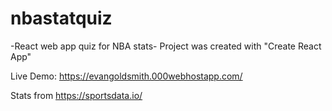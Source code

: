 # nbastatquiz
-React web app quiz for NBA stats-
Project was created with "Create React App"

Live Demo: https://evangoldsmith.000webhostapp.com/

Stats from https://sportsdata.io/


